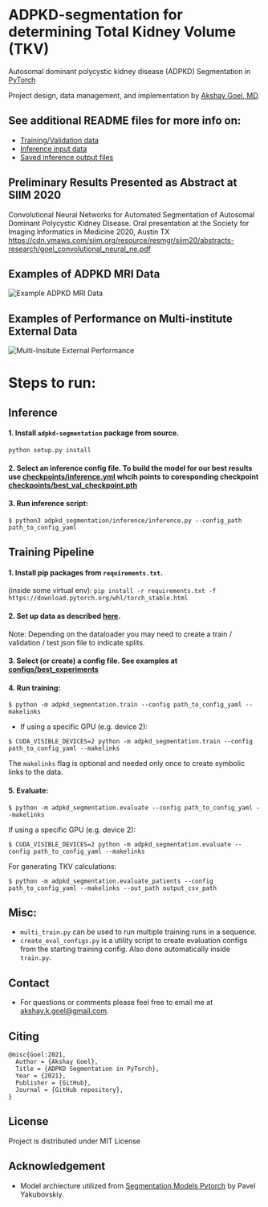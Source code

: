 # ADPKD-segmentation for determining Total Kidney Volume (TKV)
Autosomal dominant polycystic kidney disease (ADPKD) Segmentation in [PyTorch](https://github.com/pytorch/pytorch)


Project design, data management, and implementation by [Akshay Goel, MD](https://www.linkedin.com/in/akshay-goel-md/).


## See additional README files for more info on:
* [Training/Validation data](data/README.md)
* [Inference input data](inference_input/README.md)
* [Saved inference output files](saved_inference/README.md)


## Preliminary Results Presented as Abstract at SIIM 2020

Convolutional Neural Networks for Automated Segmentation of Autosomal Dominant Polycystic Kidney Disease. Oral presentation at the Society for Imaging Informatics in Medicine 2020, Austin TX
https://cdn.ymaws.com/siim.org/resource/resmgr/siim20/abstracts-research/goel_convolutional_neural_ne.pdf

## Examples of ADPKD MRI Data
![Example ADPKD MRI Data](adpkd_sample_aksg87.gif)

## Examples of Performance on Multi-institute External Data
![Multi-Insitute External Performance](external-data-performance.png)
# Steps to run:

## **Inference**
#### 1. Install `adpkd-segmentation` package from source.
`python setup.py install`

#### 2. Select an inference config file. To build the model for our best results use [checkpoints/inference.yml](checkpoints/inference.yml) whcih points to coresponding checkpoint [checkpoints/best_val_checkpoint.pth](checkpoints/best_val_checkpoint.pth)
#### 3. Run inference script:

```
$ python3 adpkd_segmentation/inference/inference.py --config_path path_to_config_yaml
```

## **Training Pipeline**
#### 1. Install pip packages from `requirements.txt`.
(inside some virtual env): `pip install -r requirements.txt -f https://download.pytorch.org/whl/torch_stable.html`

#### 2. Set up data as described [here](data/README.md).

Note: Depending on the dataloader you may need to create a train / validation / test json file to indicate splits.

#### 3. Select (or create) a config file. See examples at [configs/best_experiments](experiments/configs/best_experiments)
#### 4. Run training:

```
$ python -m adpkd_segmentation.train --config path_to_config_yaml --makelinks
```

* If using a specific GPU (e.g. device 2):

```
$ CUDA_VISIBLE_DEVICES=2 python -m adpkd_segmentation.train --config path_to_config_yaml --makelinks
```

 The `makelinks` flag is optional and needed only once to create symbolic links to the data.

#### 5. Evaluate:
```
$ python -m adpkd_segmentation.evaluate --config path_to_config_yaml --makelinks
```
 If using a specific GPU (e.g. device 2):

```
$ CUDA_VISIBLE_DEVICES=2 python -m adpkd_segmentation.evaluate --config path_to_config_yaml --makelinks
```

For generating TKV calculations:

```
$ python -m adpkd_segmentation.evaluate_patients --config path_to_config_yaml --makelinks --out_path output_csv_path
```

## Misc:
- `multi_train.py` can be used to run multiple training runs in a sequence.
- `create_eval_configs.py` is a utility script to create evaluation configs from the starting training config.
Also done automatically inside `train.py`.

## Contact
- For questions or comments please feel free to email me at <akshay.k.goel@gmail.com>.

##  Citing
```
@misc{Goel:2021,
  Author = {Akshay Goel},
  Title = {ADPKD Segmentation in PyTorch},
  Year = {2021},
  Publisher = {GitHub},
  Journal = {GitHub repository},
}
```

## License <a name="license"></a>
Project is distributed under MIT License

## Acknowledgement
- Model archiecture utilized from [Segmentation Models Pytorch](https://github.com/qubvel/segmentation_models.pytorch) by Pavel Yakubovskiy.
